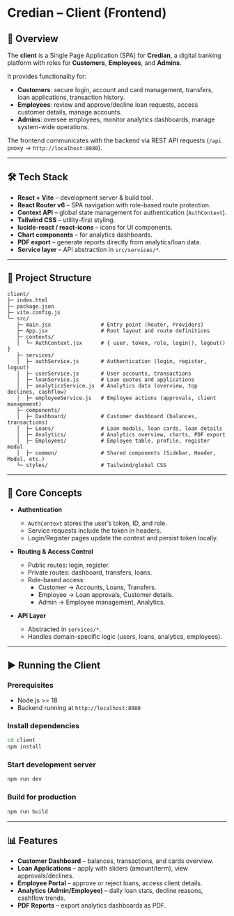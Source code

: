 # Credian – Client (Frontend)

## 🧭 Overview

The **client** is a Single Page Application (SPA) for **Credian**, a digital banking platform with roles for **Customers**, **Employees**, and **Admins**.  

It provides functionality for:  
- **Customers**: secure login, account and card management, transfers, loan applications, transaction history.  
- **Employees**: review and approve/decline loan requests, access customer details, manage accounts.  
- **Admins**: oversee employees, monitor analytics dashboards, manage system-wide operations.  

The frontend communicates with the backend via REST API requests (`/api` proxy → `http://localhost:8080`).

---

## 🛠️ Tech Stack

- **React + Vite** – development server & build tool.  
- **React Router v6** – SPA navigation with role-based route protection.  
- **Context API** – global state management for authentication (`AuthContext`).  
- **Tailwind CSS** – utility-first styling.  
- **lucide-react / react-icons** – icons for UI components.  
- **Chart components** – for analytics dashboards.  
- **PDF export** – generate reports directly from analytics/loan data.  
- **Service layer** – API abstraction in `src/services/*`.  

---

## 📁 Project Structure

```text
client/
├─ index.html
├─ package.json
├─ vite.config.js
└─ src/
   ├─ main.jsx                # Entry point (Router, Providers)
   ├─ App.jsx                 # Root layout and route definitions
   ├─ contexts/
   │  └─ AuthContext.jsx      # { user, token, role, login(), logout() }
   ├─ services/
   │  ├─ authService.js       # Authentication (login, register, logout)
   │  ├─ userService.js       # User accounts, transactions
   │  ├─ loanService.js       # Loan quotes and applications
   │  ├─ analyticsService.js  # Analytics data (overview, top declines, cashflow)
   │  ├─ employeeService.js   # Employee actions (approvals, client management)
   ├─ components/
   │  ├─ Dashboard/           # Customer dashboard (balances, transactions)
   │  ├─ Loans/               # Loan modals, loan cards, loan details
   │  ├─ Analytics/           # Analytics overview, charts, PDF export
   │  ├─ Employees/           # Employee table, profile, register modal
   │  ├─ common/              # Shared components (Sidebar, Header, Modal, etc.)
   └─ styles/                 # Tailwind/global CSS
```

---

## 🔑 Core Concepts

- **Authentication**  
  - `AuthContext` stores the user’s token, ID, and role.  
  - Service requests include the token in headers.  
  - Login/Register pages update the context and persist token locally.  

- **Routing & Access Control**  
  - Public routes: login, register.  
  - Private routes: dashboard, transfers, loans.  
  - Role-based access:  
    - Customer → Accounts, Loans, Transfers.  
    - Employee → Loan approvals, Customer details.  
    - Admin → Employee management, Analytics.  

- **API Layer**  
  - Abstracted in `services/*`.  
  - Handles domain-specific logic (users, loans, analytics, employees).  

---

## ▶️ Running the Client

### Prerequisites
- Node.js >= 18  
- Backend running at `http://localhost:8080`  

### Install dependencies
```bash
cd client
npm install
```

### Start development server
```bash
npm run dev
```

### Build for production
```bash
npm run build
```

---

## 📊 Features

- **Customer Dashboard** – balances, transactions, and cards overview.  
- **Loan Applications** – apply with sliders (amount/term), view approvals/declines.  
- **Employee Portal** – approve or reject loans, access client details.  
- **Analytics (Admin/Employee)** – daily loan stats, decline reasons, cashflow trends.  
- **PDF Reports** – export analytics dashboards as PDF.